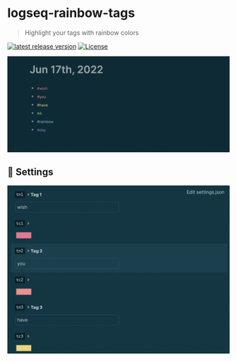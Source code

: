 # logseq-rainbow-tags
> Highlight your tags with rainbow colors

[![latest release version](https://img.shields.io/github/v/release/swk777/logseq-rainbow-tags)](https://github.com/swk777/logseq-rainbow-tags/releases)
[![License](https://img.shields.io/github/license/swk777/logseq-rainbow-tags?color=blue)](https://github.com/swk777/logseq-rainbow-tags/blob/main/LICENSE)


![demo](./demo.png)

## 🎨 Settings

![settings](./settings.png)
